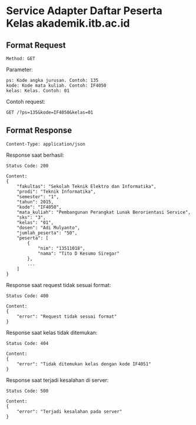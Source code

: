 # Service Adapter Daftar Peserta Kelas akademik.itb.ac.id

## Format Request

	Method: GET

Parameter:

	ps: Kode angka jurusan. Contoh: 135
	kode: Kode mata kuliah. Contoh: IF4050
	kelas: Kelas. Contoh: 01

Contoh request:

	GET /?ps=135&kode=IF4050&kelas=01

## Format Response

	Content-Type: application/json

Response saat berhasil:

	Status Code: 200

	Content:
	{
	    "fakultas": "Sekolah Teknik Elektro dan Informatika",
	    "prodi": "Teknik Informatika",
	    "semester": "1",
	    "tahun": 2015,
	    "kode": "IF4050",
	    "mata_kuliah": "Pembangunan Perangkat Lunak Berorientasi Service",
	    "sks": "3",
	    "kelas": "01",
	    "dosen": "Adi Mulyanto",
	    "jumlah_peserta": "50",
	    "peserta": [
	        {
	            "nim": "13511018",
	            "nama": "Tito D Kesumo Siregar"
	        },
			...
	    ]
	}

Response saat request tidak sesuai format:

	Status Code: 400

	Content:
	{
		"error": "Request tidak sesuai format"
	}

Response saat kelas tidak ditemukan:

	Status Code: 404

	Content:
	{
		"error": "Tidak ditemukan kelas dengan kode IF4051"
	}

Response saat terjadi kesalahan di server:

	Status Code: 500

	Content:
	{
		"error": "Terjadi kesalahan pada server"
	}

